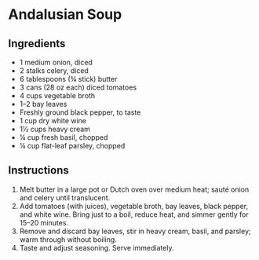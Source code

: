 # Andalusian Soup

## Ingredients
- 1 medium onion, diced
- 2 stalks celery, diced
- 6 tablespoons (¾ stick) butter
- 3 cans (28 oz each) diced tomatoes
- 4 cups vegetable broth
- 1–2 bay leaves
- Freshly ground black pepper, to taste
- 1 cup dry white wine
- 1½ cups heavy cream
- ¼ cup fresh basil, chopped
- ¼ cup flat-leaf parsley, chopped

## Instructions
1. Melt butter in a large pot or Dutch oven over medium heat; sauté onion and celery until translucent.
2. Add tomatoes (with juices), vegetable broth, bay leaves, black pepper, and white wine. Bring just to a boil, reduce heat, and simmer gently for 15–20 minutes.
3. Remove and discard bay leaves, stir in heavy cream, basil, and parsley; warm through without boiling.
4. Taste and adjust seasoning. Serve immediately.
